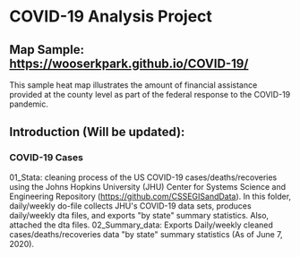 # COVID-19 Analysis Project

## Map Sample: https://wooserkpark.github.io/COVID-19/
This sample heat map illustrates the amount of financial assistance provided at the county level as part of the federal response to the COVID-19 pandemic. 

## Introduction (Will be updated):

### COVID-19 Cases
01_Stata:
cleaning process of the US COVID-19 cases/deaths/recoveries using the Johns Hopkins University (JHU) Center for Systems Science and Engineering Repository (https://github.com/CSSEGISandData). In this folder, daily/weekly do-file collects JHU's COVID-19 data sets, produces daily/weekly dta files, and exports "by state" summary statistics. Also, attached the dta files.
02_Summary_data:
Exports Daily/weekly cleaned cases/deaths/recoveries data "by state" summary statistics (As of June 7, 2020).

